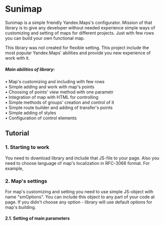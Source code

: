 <h1>Sunimap</h1>

<p>Sunimap is a simple friendly Yandex.Maps's configurator. Mission of that library is to give any developer without needed experience simple ways of customizing and setting of maps for different projects. Just with few rows you can build your own functional map.</p>

<p>This library was not created for flexible setting. This project include the most popular Yandex.Maps' abilities and provide you new experience of work with it.</p>

<h5>Main abilities of library:</h5>

<p>• Map's customizing and including with few rows
<br>• Simple adding and work with map's points
<br>• Choosing of points' view method with one parametr
<br>• Integration of map with HTML for controlling
<br>• Simple methods of groups' creation and control of it
<br>• Simple route builder and adding of transfer's points
<br>• Simple adding of styles
<br>• Configuration of control elements</p>

<h2>Tutorial</h2>

<h3>1. Starting to work</h3>

<p>You need to download library and include that JS-file to your page. Also you need to choose language of map's localization in RFC-3066 format. For example,</p>

<h3>2. Map's settings</h3>

<p>For map's customizing and setting you need to use simple JS-object with name "smOptions". You can include this object to any part of your code at page. If you didn't choose any option - library will use default options for map's building.</p>

<h4>2.1. Setting of main parameters</h4>
